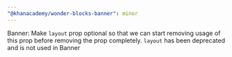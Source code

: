 ```yaml
---
"@khanacademy/wonder-blocks-banner": minor
---
```


Banner: Make `layout` prop optional so that we can start removing usage of this prop before removing the prop completely. `layout` has been deprecated and is not used in Banner
